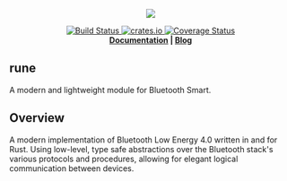 <p align="center">
  <img src="https://d13yacurqjgara.cloudfront.net/users/666205/screenshots/1758164/rune.jpg">
</p>
<p align="center">
  <a href="https://travis-ci.org/pyroar/bluetooth">
    <img src="https://img.shields.io/travis/rust-lang/rust.svg?style=flat-square", alt="Build Status">
  </a>
  <a href="https://crates.io/crates/bluetooth">
    <img src="http://meritbadge.herokuapp.com/bluetooth)", alt="crates.io">
  </a>
  <a href="https://coveralls.io/github/pyroar/bluetooth?branch=master">
    <img src="https://coveralls.io/repos/pyroar/bluetooth/badge.svg?branch=master&service=github", alt="Coverage Status">
  </a>
  <br>
  <strong><a href="http://rune.github.io/">Documentation</a> | <a href="http://rune.github.io/blog">Blog</a></strong>
</p>

## rune

A modern and lightweight module for Bluetooth Smart.

## Overview

A modern implementation of Bluetooth Low Energy 4.0 written in and for Rust. Using low-level, type safe abstractions over the Bluetooth stack's various protocols and procedures, allowing for elegant logical communication between devices.
